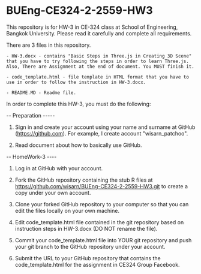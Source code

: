 # BUEng-CE324-2-2559-HW3
This repository is for HW-3 in CE-324 class at School of Engineering, Bangkok University. Please read it carefully and complete all requirements. 

There are 3 files in this repository. 

	- HW-3.docx - contains "Basic Steps in Three.js in Creating 3D Scene" that you have to try following the steps in order to learn Three.js. Also, There are Assignment at the end of document. You MUST finish it.

	- code_template.html - file template in HTML format that you have to use in order to follow the instruction in HW-3.docx.

	- README.MD - Readme file. 

In order to complete this HW-3, you must do the following:

-- Preparation -----
1. Sign in and create your account using your name and surname at GitHub (https://github.com). For example, I create account "wisarn_patchoo".

2. Read document about how to basically use GitHub.

-- HomeWork-3 ----
1. Log in at GitHub with your account.

2. Fork the GitHub repository containing the stub R files at https://github.com/wisarn/BUEng-CE324-2-2559-HW3.git to create a copy under your own account.

3. Clone your forked GitHub repository to your computer so that you can edit the files locally on your own machine.

4. Edit code_template.html file contained in the git repository based on instruction steps in HW-3.docx (DO NOT rename the file).

5. Commit your code_template.html file into YOUR git repository and push your git branch to the GitHub repository under your account.

6. Submit the URL to your GitHub repository that contains the code_template.html for the assignment in CE324 Group Facebook.

